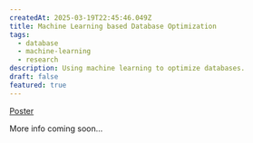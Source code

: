 ```yaml
---
createdAt: 2025-03-19T22:45:46.049Z
title: Machine Learning based Database Optimization
tags:
  - database
  - machine-learning
  - research
description: Using machine learning to optimize databases.
draft: false
featured: true
---
```


<a href="/projects/ml-db-optimization/Workload-Aware_Self-Designing_Buffers_in_LSM-Engines_AlexanderOtt.pdf" target="_blank">Poster</a>

More info coming soon...
